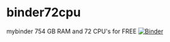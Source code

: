 # binder72cpu
mybinder 754 GB RAM and 72 CPU's for FREE
[![Binder](https://mybinder.org/badge_logo.svg)](https://mybinder.org/v2/git/https%3A%2F%2Fgithub.com%2Faanksatriani%2Fbinder72cpu.git/main)
